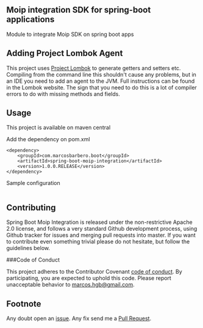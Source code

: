 Moip integration SDK for spring-boot applications
---
Module to integrate Moip SDK on spring boot apps

Adding Project Lombok Agent
---

This project uses [Project Lombok](http://projectlombok.org/features/index.html)
to generate getters and setters etc. Compiling from the command line this
shouldn't cause any problems, but in an IDE you need to add an agent
to the JVM. Full instructions can be found in the Lombok website. The
sign that you need to do this is a lot of compiler errors to do with
missing methods and fields.

Usage
----
This project is available on maven central

Add the dependency on pom.xml
```
<dependency>
    <groupId>com.marcosbarbero.boot</groupId>
    <artifactId>spring-boot-moip-integration</artifactId>
    <version>1.0.0.RELEASE</version>
</dependency>
```

Sample configuration

```

```

Contributing
---

Spring Boot Moip Integration is released under the non-restrictive Apache 2.0 license,
and follows a very standard Github development process, using Github tracker for issues
and merging pull requests into master. If you want to contribute even something trivial
please do not hesitate, but follow the guidelines below.

###Code of Conduct

This project adheres to the Contributor Covenant [code of conduct](https://github.com/marcosbarbero/spring-boot-moip-integration/blob/master/docs/code-of-conduct.adoc).
By participating, you are expected to uphold this code. Please report unacceptable behavior to marcos.hgb@gmail.com.

Footnote
---
Any doubt open an [issue](https://github.com/marcosbarbero/spring-boot-moip-integration/issues).
Any fix send me a [Pull Request](https://github.com/marcosbarbero/spring-boot-moip-integration/pulls).
